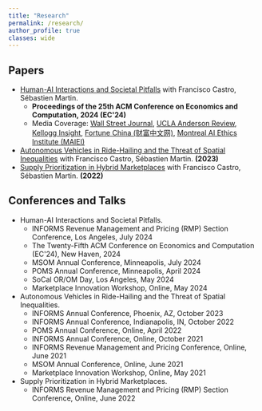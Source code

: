 ```yaml
---
title: "Research"
permalink: /research/
author_profile: true
classes: wide
---
```


## Papers
- [Human-AI Interactions and Societal Pitfalls](https://arxiv.org/abs/2309.10448) with Francisco Castro, Sébastien Martin.
    - **Proceedings of the 25th ACM Conference on Economics and Computation, 2024 (EC'24)**
    - Media Coverage: [Wall Street Journal](https://www.wsj.com/tech/ai/ai-chatbots-feedback-results-fa549914), [UCLA Anderson Review](https://anderson-review.ucla.edu/ai-from-ai-a-future-of-generic-and-biased-online-content/), [Kellogg Insight](https://insight.kellogg.northwestern.edu/article/trade-off-generative-ai), [Fortune China (财富中文网)](https://www.fortunechina.com/keji/c/2023-11/22/content_443405.htm), [Montreal AI Ethics Institute (MAIEI)](https://montrealethics.ai/human-ai-interactions-and-societal-pitfalls/)
- [Autonomous Vehicles in Ride-Hailing and the Threat of Spatial Inequalities](https://papers.ssrn.com/sol3/papers.cfm?abstract_id=4332493) with Francisco Castro, Sébastien Martin. **(2023)**
- [Supply Prioritization in Hybrid Marketplaces](https://papers.ssrn.com/sol3/papers.cfm?abstract_id=4119096) with Francisco Castro, Sébastien Martin. **(2022)**

## Conferences and Talks
- Human-AI Interactions and Societal Pitfalls.
  - INFORMS Revenue Management and Pricing (RMP) Section Conference, Los Angeles, July 2024
  - The Twenty-Fifth ACM Conference on Economics and Computation (EC'24), New Haven, 2024
  - MSOM Annual Conference, Minneapolis, July 2024
  - POMS Annual Conference, Minneapolis, April 2024
  - SoCal OR/OM Day, Los Angeles, May 2024
  - Marketplace Innovation Workshop, Online, May 2024
- Autonomous Vehicles in Ride-Hailing and the Threat of Spatial Inequalities.     
    - INFORMS Annual Conference, Phoenix, AZ, October 2023
    - INFORMS Annual Conference, Indianapolis, IN, October 2022
    - POMS Annual Conference, Online, April 2022
    - INFORMS Annual Conference, Online, October 2021
    - INFORMS Revenue Management and Pricing Conference, Online, June 2021
    - MSOM Annual Conference, Online, June 2021
    - Marketplace Innovation Workshop, Online, May 2021
- Supply Prioritization in Hybrid Marketplaces.
    - INFORMS Revenue Management and Pricing (RMP) Section Conference, Online, June 2022
